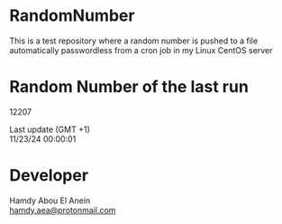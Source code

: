 # RandomNumber    
This is a test repository where a random number is pushed to a file automatically passwordless from a cron job in my Linux CentOS server    
# Random Number of the last run   
12207
      
Last update (GMT +1)    
11/23/24 00:00:01
# Developer    
Hamdy Abou El Anein   
hamdy.aea@protonmail.com

